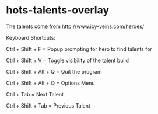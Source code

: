 # hots-talents-overlay

The talents come from http://www.icy-veins.com/heroes/

Keyboard Shortcuts:

Ctrl + Shift + F = Popup prompting for hero to find talents for

Ctrl + Shift + V = Toggle visibility of the talent build

Ctrl + Shift + Alt + Q = Quit the program

Ctrl + Shift + Alt + O = Options Menu

Ctrl + Tab = Next Talent

Ctrl + Shift + Tab = Previous Talent
